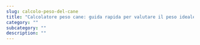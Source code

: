 ```yaml
---
slug: calcolo-peso-del-cane
title: "Calcolatore peso cane: guida rapida per valutare il peso ideale del tuo animale domestico"
category: ""
subcategory: ""
description: ""
---
```


